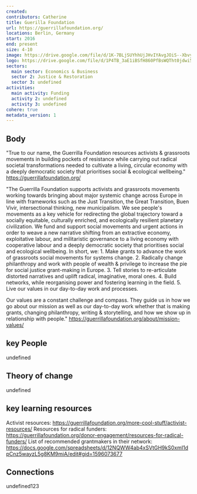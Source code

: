 ```yaml
---
created:
contributors: Catherine
title: Guerilla Foundation
url: https://guerrillafoundation.org/
locations: Berlin, Germany
start: 2016
end: present
size: 4-10
image: https://drive.google.com/file/d/1K-7BLjSUYhhUjJHvIYAvgJOiS--XbvyM/view?usp=drive_link
logo: https://drive.google.com/file/d/1P4TB_3aE1iBSfH860PfBsWQTht0jdwi5/view?usp=drive_link
sectors:
  main sector: Economics & Business
  sector 2: Justice & Restoration
  sector 3: undefined
activities: 
  main activity: Funding
  activity 2: undefined
  activity 3: undefined
cohere: true
metadata_version: 1
---
```



## Body

"True to our name, the Guerrilla Foundation resources activists & grassroots movements in building pockets of resistance while carrying out radical societal transformations needed to cultivate a living, circular economy with a deeply democratic society that prioritises social & ecological wellbeing."
https://guerrillafoundation.org/

"The Guerrilla Foundation supports activists and grassroots movements working towards bringing about major systemic change across Europe in line with frameworks such as the Just Transition, the Great Transition, Buen Vivir, intersectional thinking, new municipalism. We see people's movements as a key vehicle for redirecting the global trajectory toward a socially equitable, culturally enriched, and ecologically resilient planetary civilization. We fund and support social movements and urgent actions in order to weave a new narrative shifting from an extractive economy, exploitative labour, and militaristic governance to a living economy with cooperative labour and a deeply democratic society that prioritises social and ecological wellbeing.   In short, we: 1. Make grants to advance the work of grassroots social movements for systems change. 2. Radically change philanthropy and work with people of wealth & privilege to increase the pie for social justice grant-making in Europe. 3. Tell stories to re-articulate distorted narratives and uplift radical, imaginative, moral ones. 4. Build networks, while reorganising power and fostering learning in the field. 5. Live our values in our day-to-day work and processes.

Our values are a constant challenge and compass. They guide us in how we go about our mission as well as our day-to-day work whether that is making grants, changing philanthropy, writing & storytelling, and how we show up in relationship with people."
https://guerrillafoundation.org/about/mission-values/ 

## key People

undefined

## Theory of change

undefined

## key learning resources

Activist resources: https://guerrillafoundation.org/more-cool-stuff/activist-resources/
Resources for radical funders: https://guerrillafoundation.org/donor-engagement/resources-for-radical-funders/
List of recommended grantmakers in their network: https://docs.google.com/spreadsheets/d/12NQWW4ab4xSVtGH9kS0xmI1dpCnz5wayzL5g8KM9miA/edit#gid=1596073677

## Connections

undefined123

